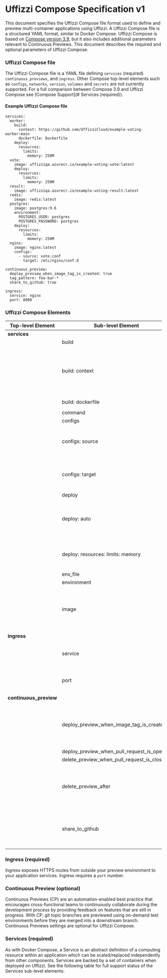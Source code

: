 # Uffizzi Compose Specification v1

This document specifies the Uffizzi Compose file format used to define and preview multi-container applications using Uffizzi. A Uffizzi Compose file is a structured YAML format, similar to Docker Compose. Uffizzi Compose is based on [Compose version 3.9](https://docs.docker.com/compose/compose-file/compose-file-v3/), but it also includes additional parameters relevant to Continuous Previews. This document describes the required and optional parameters of Uffizzi Compose.

### Uffizzi Compose file  
The Uffizzi Compose file is a YAML file defining `services` (required) `continuous_previews`, and `ingress`. Other Compose top-level elements such as `configs`, `networks`, `version`, `volumes` and `secrets` are not currently supported. For a full comparison between Compose 3.9 and Uffizzi Compose see [Compose Support](# Services (required)).

#### Example Uffizzi Compose file
``` 
services:
  worker:
    build:
      context: https://github.com/UffizziCloud/example-voting-worker:main
      dockerfile: Dockerfile
    deploy:
      resources:
        limits:
          memory: 250M
  vote:
    image: uffizziqa.azurecr.io/example-voting-vote:latest
    deploy:
      resources:
        limits:
          memory: 250M
  result:
    image: uffizziqa.azurecr.io/example-voting-result:latest
  redis:
    image: redis:latest
  postgres:
    image: postgres:9.6
    environment:
      POSTGRES_USER: postgres
      POSTGRES_PASSWORD: postgres
    deploy:
      resources:
        limits:
          memory: 250M
  nginx:
    image: nginx:latest
    configs:
      - source: vote.conf
        target: /etc/nginx/conf.d

continuous_preview:
  deploy_preview_when_image_tag_is_created: true
  tag_pattern: foo-bar-*
  share_to_github: true

ingress:
  service: nginx
  port: 8080
```

### Uffizzi Compose Elements

|Top-level Element | Sub-level Element     | Required           | Notes          |
| ---------------- | --------------------- | ------------------ | -------------- |
| **services**       |                       | ✔︎                  |                |
|         | build                                  |                        |                                |
| | build: context                         | ✔︎                      | Required if **build** is specified; Expects a URL to a GitHub repository (e.g., `context: <repository_url>:<branch_name>`)  | 
| | build: dockerfile                      |                        | defaults to `./Dockerfile` |
| | command                                |                        |                                |   
| | configs                                |                        |                                |
| | configs: source                        | ✔︎                      | Required if **configs** is specified; Name of the configuration file |
| | configs: target                        | ✔︎                      | Required if **configs** is specified; Mount path within the container |
| | deploy                                 |                        |                                |
| | deploy: auto                           |                        | defaults to `true`; If true, Uffizzi will auto-deploy changes made to a git or image repository |
| | deploy: resources: limits: memory      |                        | defaults to `125M`; possible values: `125M`, `250M`, `500M`, `1000M`, `2000M`, `4000M` |
| | env_file                               |                        |                                |
| | environment                            |                        |                                |
| | image                                  |                        | Expects a URI to a container registry; Currently supports ACR, ECR, GCR, and Docker Hub; If no rve |
| **ingress**                  |           | ✔︎                      |                                 |
| | service                                | ✔︎                      | The service that should receive incoming HTTP/S traffic |
| | port                                   | ✔︎                      | The port the containerized service is listening on                               |
| **continuous_preview**    |                |                        |                                |
| | deploy_preview_when_image_tag_is_created |                      | `true` or `false`; When `true`, all new tags created for each **image** defined in the compose file will be deployed           |
| | deploy_preview_when_pull_request_is_opened |                    | `true` or `false`              |
| | delete_preview_when_pull_request_is_closed |                    | `true` or `false`              |
| | delete_preview_after                   |                        | Expects hours as an integer; Value is implicitly set to `72h` for previews triggered from new/updated image tag |
| | share_to_github                        |                        | `true` or `false`; This options shares preview URL to the GitHub pull request as a comment |



### Ingress (required)
Ingress exposes HTTPS routes from outside your preview environment to your application services. Ingress requires a `port` number.

### Continuous Preview (optional)
Continuous Previews (CP) are an automation-enabled best practice that encourages cross-functional teams to continuously collaborate during the development process by providing feedback on features that are still in progress. With CP, git topic branches are previewed using on-demand test environments before they are merged into a downstream branch. Continuous Previews settings are optional for Uffizzi Compose.

### Services (required)

As with Docker Compose, a Service is an abstract definition of a computing resource within an application which can be scaled/replaced independently from other components. Services are backed by a set of containers when deployed on Uffizzi.  See the following table for full support status of the Services sub-level elements:   



